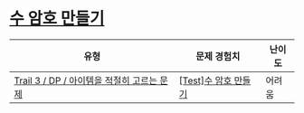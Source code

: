 # [수 암호 만들기](https://www.codetree.ai/trails/complete/curated-cards/test-dp-number-pass)

|유형|문제 경험치|난이도|
|---|---|---|
|[Trail 3 / DP / 아이템을 적절히 고르는 문제](https://www.codetree.ai/trail-info/novice-high/)|[[Test]수 암호 만들기](https://www.codetree.ai/trails/complete/curated-cards/test-dp-number-pass/)|어려움|

